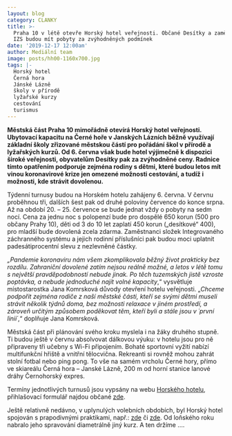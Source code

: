 ```yaml
---
layout: blog
category: CLANKY
title: >-
  Praha 10 v létě otevře Horský hotel veřejnosti. Občané Desítky a zaměstnanci
  IZS budou mít pobyty za zvýhodněných podmínek
date: '2019-12-17 12:00am'
author: Mediální team
image: posts/hh00-1160x700.jpg
tags: |-
  Horský hotel
  Černá hora
  Jánské Lázně
  školy v přírodě
  lyžařské kurzy
  cestování
  turismus
---
```

**Městská část Praha 10 mimořádně otevírá Horský hotel veřejnosti. Ubytovací kapacitu na Černé hoře v Janských Lázních běžně využívají základní školy zřizované městskou částí pro pořádání škol v přírodě a lyžařských kurzů. Od 6. června však bude hotel výjimečně k dispozici široké veřejnosti, obyvatelům Desítky pak za zvýhodněné ceny. Radnice tímto opatřením podporuje zejména rodiny s dětmi, které budou letos mít vinou koronavirové krize jen omezené možnosti cestování, a tudíž i možnosti, kde strávit dovolenou.**

Týdenní turnusy budou na Horském hotelu zahájeny 6. června. V červnu proběhnou tři, dalších šest pak od druhé poloviny července do konce srpna. Až na období 20. – 25. července se bude jednat vždy o pobyty na sedm nocí. Cena za jednu noc s polopenzí bude pro dospělé 650 korun (500 pro občany Prahy 10), děti od 3 do 10 let zaplatí 450 korun („desítkové“ 400), pro mladší bude dovolená zcela zdarma. Zaměstnanci složek Integrovaného záchranného systému a jejich rodinní příslušníci pak budou moci uplatnit padesátiprocentní slevu z nezlevněné částky.

_„Pandemie koronaviru nám všem zkomplikovala běžný život prakticky bez rozdílu. Zahraniční dovolené zatím nejsou reálně možné, a letos v létě tomu s největší pravděpodobností nebude jinak. Po těch tuzemských jistě vzroste poptávka, a nebude jednoduché najít volné kapacity_,“ vysvětluje místostarostka Jana Komrsková důvody otevření hotelu veřejnosti. „_Chceme podpořit zejména rodiče z naší městské části, kteří se svými dětmi museli strávit několik týdnů doma, bez možnosti relaxace v jiném prostředí, a zároveň určitým způsobem poděkovat těm, kteří byli a stále jsou v ´první linii´_,“ doplňuje Jana Komrsková.

Městská část při plánování svého kroku myslela i na žáky druhého stupně. Ti budou ještě v červnu absolvovat dálkovou výuku: v hotelu jsou pro ně připraveny tři učebny s Wi-Fi připojením. Bohaté sportovní vyžití nabízí multifunkční hřiště a vnitřní tělocvična. Rekreanti si rovněž mohou zahrát stolní fotbal nebo ping pong. To vše na samém vrcholu Černé hory, přímo ve skiareálu Černá hora – Janské Lázně, 200 m od horní stanice lanové dráhy Černohorský expres.

Termíny jednotlivých turnusů jsou vypsány na webu  [Horského hotelu](https://www.hhdesitka.cz/pro-verejnost), přihlašovací formulář najdou občané  [zde](https://docs.google.com/forms/d/1I919OIhNnd3ucsXm9t4zxqIccsqKP4c1L5zkpox7-pE/viewform?edit_requested=true).

Ještě relativně nedávno, v uplynulých volebních obdobích, byl Horský hotel spojován s prapodivnými praktikami, např.:  [zde](https://www.jana-komrskova.cz/fotogalerie/horsky-hotel/)  či  [zde](https://www.youtube.com/watch?v=80s_EPx3_z0). Od loňského roku nabralo jeho spravování diametrálně jiný kurz. A ten držíme ….
